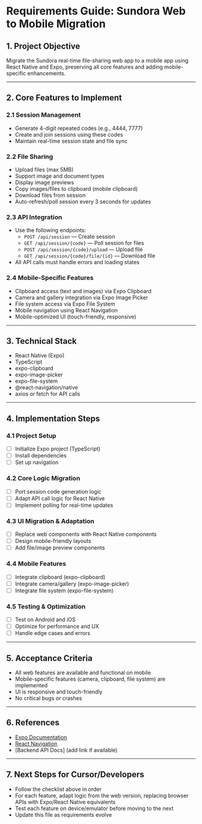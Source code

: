 # Requirements Guide: Sundora Web to Mobile Migration

## 1. Project Objective
Migrate the Sundora real-time file-sharing web app to a mobile app using React Native and Expo, preserving all core features and adding mobile-specific enhancements.

---

## 2. Core Features to Implement

### 2.1 Session Management
- Generate 4-digit repeated codes (e.g., 4444, 7777)
- Create and join sessions using these codes
- Maintain real-time session state and file sync

### 2.2 File Sharing
- Upload files (max 5MB)
- Support image and document types
- Display image previews
- Copy images/files to clipboard (mobile clipboard)
- Download files from session
- Auto-refresh/poll session every 3 seconds for updates

### 2.3 API Integration
- Use the following endpoints:
  - `POST /api/session` — Create session
  - `GET /api/session/{code}` — Poll session for files
  - `POST /api/session/{code}/upload` — Upload file
  - `GET /api/session/{code}/file/{id}` — Download file
- All API calls must handle errors and loading states

### 2.4 Mobile-Specific Features
- Clipboard access (text and images) via Expo Clipboard
- Camera and gallery integration via Expo Image Picker
- File system access via Expo File System
- Mobile navigation using React Navigation
- Mobile-optimized UI (touch-friendly, responsive)

---

## 3. Technical Stack
- React Native (Expo)
- TypeScript
- expo-clipboard
- expo-image-picker
- expo-file-system
- @react-navigation/native
- axios or fetch for API calls

---

## 4. Implementation Steps

### 4.1 Project Setup
- [ ] Initialize Expo project (TypeScript)
- [ ] Install dependencies
- [ ] Set up navigation

### 4.2 Core Logic Migration
- [ ] Port session code generation logic
- [ ] Adapt API call logic for React Native
- [ ] Implement polling for real-time updates

### 4.3 UI Migration & Adaptation
- [ ] Replace web components with React Native components
- [ ] Design mobile-friendly layouts
- [ ] Add file/image preview components

### 4.4 Mobile Features
- [ ] Integrate clipboard (expo-clipboard)
- [ ] Integrate camera/gallery (expo-image-picker)
- [ ] Integrate file system (expo-file-system)

### 4.5 Testing & Optimization
- [ ] Test on Android and iOS
- [ ] Optimize for performance and UX
- [ ] Handle edge cases and errors

---

## 5. Acceptance Criteria
- All web features are available and functional on mobile
- Mobile-specific features (camera, clipboard, file system) are implemented
- UI is responsive and touch-friendly
- No critical bugs or crashes

---

## 6. References
- [Expo Documentation](https://docs.expo.dev/)
- [React Navigation](https://reactnavigation.org/)
- [Backend API Docs] (add link if available)

---

## 7. Next Steps for Cursor/Developers
- Follow the checklist above in order
- For each feature, adapt logic from the web version, replacing browser APIs with Expo/React Native equivalents
- Test each feature on device/emulator before moving to the next
- Update this file as requirements evolve 